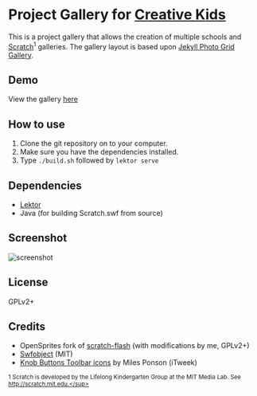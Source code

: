 Project Gallery for [Creative Kids](http://www.creativekidssa.com.au)
=========

This is a project gallery that allows the creation of multiple schools and [Scratch](http://www.scratch.mit.edu)<sup>1</sup> galleries. The gallery layout is based upon [Jekyll Photo Grid Gallery](https://github.com/iamnii/GridGallery).

## Demo

View the gallery [here](https://rhysmoyne.gitlab.io/project-gallery)

## How to use
1. Clone the git repository on to your computer.
2. Make sure you have the dependencies installed.
3. Type `./build.sh` followed by `lektor serve`

## Dependencies

* [Lektor](https://www.getlektor.com/)
* Java (for building Scratch.swf from source)

## Screenshot
![screenshot](https://gitlab.com/rhysmoyne/scratch-project-gallery/raw/master/screenshot.png)

## License

GPLv2+

## Credits

* OpenSprites fork of [scratch-flash](https://github.com/rhysmoyne/scratch-flash) (with modifications by me, GPLv2+)
* [Swfobject](https://github.com/swfobject/swfobject) (MIT)
* [Knob Buttons Toolbar icons](http://itweek.deviantart.com/art/Knob-Buttons-Toolbar-icons-73463960) by Miles Ponson (iTweek)

<sup>1 Scratch is developed by the Lifelong Kindergarten Group at the MIT Media Lab. See http://scratch.mit.edu.</sup>
